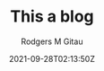 ---
title: "This a blog"
description: "Description of my awesome project."
date:  2021-09-28T02:13:50Z
author: "Rodgers M Gitau"
featured: true
---